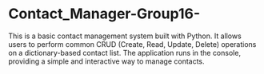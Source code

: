 # Contact_Manager-Group16-
This is a basic contact management system built with Python. It allows users to perform common CRUD (Create, Read, Update, Delete) operations on a dictionary-based contact list. The application runs in the console, providing a simple and interactive way to manage contacts.
